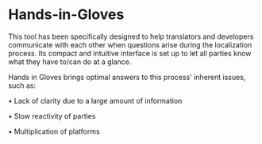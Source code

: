 # Hands-in-Gloves

This tool has been specifically designed to help translators and developers communicate with each other when questions arise during the localization process. Its compact and intuitive interface is set up to let all parties know what they have to/can do at a glance.

Hands in Gloves brings optimal answers to this process' inherent issues, such as:

•	Lack of clarity due to a large amount of information

•	Slow reactivity of parties

•	Multiplication of platforms

